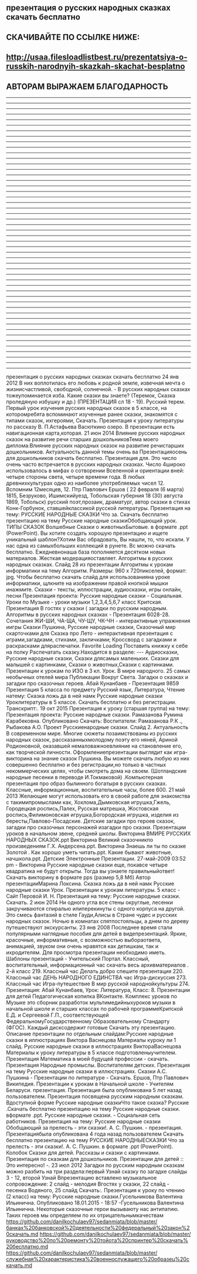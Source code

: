 презентация о русских народных сказках скачать бесплатно
--------------------------------------------------
СКАЧИВАЙТЕ ПО ССЫЛКЕ НИЖЕ:
--------------------------------------------------
http://usaa.filesloadlistbest.ru/prezentatsiya-o-russkih-narodnyih-skazkah-skachat-besplatno
--------------------------------------------------
АВТОРАМ ВЫРАЖАЕМ БЛАГОДАРНОСТЬ
--------------------------------------------------
--------------------------------------------------
--------------------------------------------------
--------------------------------------------------
--------------------------------------------------
--------------------------------------------------
--------------------------------------------------
--------------------------------------------------
--------------------------------------------------
--------------------------------------------------
--------------------------------------------------
--------------------------------------------------
--------------------------------------------------
--------------------------------------------------
--------------------------------------------------
--------------------------------------------------
--------------------------------------------------
--------------------------------------------------
--------------------------------------------------
--------------------------------------------------
--------------------------------------------------
--------------------------------------------------
--------------------------------------------------
--------------------------------------------------
--------------------------------------------------
--------------------------------------------------
--------------------------------------------------
--------------------------------------------------
--------------------------------------------------
--------------------------------------------------
--------------------------------------------------
--------------------------------------------------
--------------------------------------------------
--------------------------------------------------
--------------------------------------------------
--------------------------------------------------
--------------------------------------------------
--------------------------------------------------
--------------------------------------------------
--------------------------------------------------
--------------------------------------------------
--------------------------------------------------
--------------------------------------------------
--------------------------------------------------
--------------------------------------------------
--------------------------------------------------
--------------------------------------------------
--------------------------------------------------
--------------------------------------------------
--------------------------------------------------
--------------------------------------------------
презентация о русских народных сказках скачать бесплатно 24 янв 2012  В них воплотилась его любовь к родной земле, извечная мечта о жизнисчастливой, свободной, солнечной. - В русских народных сказках тожеупоминается изба. Какие сказки вы знаете? (Теремок, Сказка проледяную избушку и др.) (ПРЕЗЕНТАЦИЯ сл 18 - 19). Русский терем. Первый урок изучения русских народных сказок в 5 классе, на которомребята вспоминают изученные ранее сказки, знакомятся с типами сказок, ихгероями,  Скачать. Презентация к уроку литературы по рассказу В. П.Астафьева Васюткино озеро. В презентации есть навигационная карта,которая. 21 июн 2014  Влияние русских народных сказок на развитие речи старших дошкольниковТема моего диплома:Влияние русских народных сказок на развитие речистарших дошкольников. Актуальность данной темы очень ва Презентацияосень для дошкольников скачать бесплатно. Презентация для. Это число очень часто встречается в русских народных сказках. Число 4широко использовалось в мифах о сотворении Вселенной и ориентации вней: четыре стороны света, четыре времени года. В любых древнихкультурах одно из наиболее употребляемых чисел  12. Вспомним 12месяцев, 12. Птр Павлович Ершов ( 22 февраля (6 марта) 1815, Безруково, Ишимскийуезд, Тобольская губерния  18 (30) августа 1869, Тобольск)  русский поэт,прозаик, драматург, автор сказки в стихах Конк-Горбунок, ставшейклассикой русской литературы. Презентация на тему: РУССКИЕ НАРОДНЫЕ СКАЗКИ Что за. Скачать бесплатно презентацию на тему Русские народные сказкиОбобщающий урок. ТИПЫ СКАЗОК Волшебные Сказки о животныхБытовые. в формате .ppt (PowerPoint). Вы хотите создать хорошую презентацию и ищете уникальный шаблон?Хотим Вас обрадовать, Вы нашли, то, что искали. У нас одна из самыхбольших коллекций в рунете. Вс можно скачать бесплатно. Ежедневнонаша база пополняется десятком новых материалов. Жесткая модерацияоставляет. Алгоритмы в русских народных сказках. Слайд 28 из презентации Алгоритмы к урокам информатики на тему Алгоритм. Размеры: 960 х 720пикселей, формат: jpg. Чтобы бесплатно скачать слайд для использованияна уроке информатики, щлкните на изображении правой кнопкой мышки инажмите. Сказки - тексты, иллюстрации, аудиосказки, игры онлайн, песни
Презентация проекта: Русские народные сказки - Социальная. Уроки по Музыке - уроки музыки 1,2,3,4,5,6,7 класс Критская. Презентация  В гостях у сказки ( загадки по русским народным. Алгоритмы в русских народных сказках - Презентация 6028-28. Сочетания ЖИ-ШИ, ЧА-ЩА, ЧУ-ЩУ, ЧК-ЧН - интерактивные упражнения иигры Сказки Пушкина, Русские народные сказки, Сказочный мир скарточками для  Сказка про Лето - интерактивная презентация с играми,загадками, стихами, закличками; Кроссворд с загадками и раскрасками дляраспечатки. Favorite Loading Поставить книжку к себе на полку  Распечатать сказку.Находится в разделе: --- Аудиосказки, Русские народные сказки, Сказки длясамых маленьких. Сказки для малышей с картинками, Сказки о животных,Сказки с картинками. Презентации к урокам по ИЗО в 3 кл. Урок. В мире народного. 25 самых необычных отелей мира  Публикации  Вокруг Света. Загадки о сказках и загадки про сказочных героев. Абай Кунанбаев - Презентация 9859
Презентация 5 класса по предмету Русский язык, Литература, Чтение натему: Сказка  ложь да в ней намк Русские народные сказки Уроклитературы в 5 классе. Скачать бесплатно и без регистрации. Транскрипт:. 19 окт 2015  Презентация к уроку (старшая группа) на тему: Презентация проекта: Русские народные сказки. Рамазанова Румина Карабековна. Опубликовано Скачать:  Воспитатели: Рамазанова Р.К ., Рыбакова А.О. Проект Русскиенародные сказки. Слайд 2. Актуальность В современном мире. Многие сюжеты позаимствованы из русских народных сказок, рассказанныхмолодому поэту его няней, Ариной Родионовной, оказавшей немаловажноевлияние на становление его, как творческой личности. Оформлениепрезентации выглядит как игра-викторина на знание сказок Пушкина. Вы можете скачать любую из них совершенно бесплатно и без регистрации,но только в частных некоммерческих целях, чтобы смотреть дома на своем. (Шотландские народные песенки в переводе И.Токмаковой) .Компьютерная презентация про образ былинного богатыря в русских сказках. Классные, информационные, воспитательные часы, более 600. 21 май 2013  Желающие могут использовать его в своей работе для знакомства с такимипромыслами как, Хохлома,Дымковская игрушка,Гжель, Городецкая роспись,Палех, Русская матрешка, Жостовская роспись,Филимоновская игрушка,Богородская игрушка, изделия из бересты,Павлово-Посадские. Детские загадки про героев сказок, загадки про сказочных персонажей изагадки про сказки. Презентации уроков в начальном звене, средней школы.  Викторина ВМИРЕ РУССКИХ НАРОДНЫХ СКАЗОК.ppt  Викторина Великий сказочникпо произведениям Г.Х. Андерсена.ppt. Викторина Знаешь ли ты по сказке Золотой . Как хорошо уметь читать.ppt. Какие бывают животные, начшкола.ppt. Детские Электронные Презентации. 27-май-2009 03:52 pm - Викторина Русские народные сказки  еще, покавсе четыре квадратика не будут открыты. Тогда вы узнаете правильныйответ! Скачать викторину в формате pps (размер 5,8 Мб) Автор презентацииМарина Локсина.
Сказка  ложь да в ней намк Русские народные сказки Урок. Презентации к урокам литературы. 5 класс - Сайт Перовой И. Н. Презентация на тему: Русские народные сказки. Скачать. 2 июн 2014  Ни одного угла  все стены округлые, лесенки закручиваются спиралью илиперекинуты с одного корпуса на другой. Это смесь фантазий в стиле Гауди,Алисы в Cтране чудес и русских народных сказок. Ночью в комнатах спятпостояльцы, а днем по дереву путешествуют экскурсанты. 23 янв 2008  Последнее время стали популярными наглядные пособия для детей в видепрезентаций. Яркие, красочные, информативные, с возможностью выбораответа, анимацией, звуком они очень нравятся как детишкам, так и ихродителям. Для просмотра презентации необходимо иметь. Шаблоны презентаций - Учительский Портал. Классный, воспитательный, информационный час скачать весь архивматериалов . 2-й класс 219. Классный час Делать добро спешите презентация 220. Классный час ДЕНЬ НАРОДНОГО ЕДИНСТВА  час Игра-дискуссия 273. Классный час Игра-путешествие В мир русской народнойкультуры 274. Презентация: Абай Кунанбаев, Урок: Литература, Класс: 8. Презентации для детей  Педагогическая копилка  ВКонтакте. Комплекс уроков по Музыке  это сборник разработок мультимедийныхуроков музыки в начальной школе и старших классах по рабочей программеКритской Е.Д. и Сергеевой Г.П., соответствующей ФедеральномуГосударственному Образовательному Стандарту (ФГОС). Каждый дисксодержит готовые
Скачать эту презентацию. Описание презентации по отдельным слайдам:Русские народные сказки в иллюстрациях Виктора Васнецова Материалы куроку ли 1 слайд. Русские народные сказки в иллюстрациях ВиктораВаснецова Материалы к уроку литературы в 5 классе подготовленыучителем. Презентация Математика в моей будущей профессии - скачать. Презентация Народные промыслы. Воспитателям детских. Презентация на тему Русские народные сказки в иллюстрациях. Сказки А.С. Пушкина - Презентации по литературе - Скачать. Ершов, Птр Павлович  Википедия. Презентации к урокам в Начальной школе - Учителям Беларуси. презентация. Презентация была опубликована 5 лет назад пользователем. Презентация посвящена русским народным сказкам. Вдоступной форме  Русские народные сказкиЧто такое сказка? Русские .Скачать бесплатно презентацию на тему Русские народные сказки. вформате .ppt. Русские народные сказки. - Социальная сеть работников. Презентация на тему: Русские народные сказки Обобщающий
за прелесть - эти сказки!. А. С. Пушкин. - презентация. Презентациябыла опубликована 4 года назад пользователем  Скачать бесплатно презентацию на тему РУССКИЕ НАРОДНЫЕСКАЗКИ Что за прелесть - эти сказки!. А. С. Пушкин. в формате .ppt (PowerPoint). Колобок  Сказки для детей. Рассказы и сказки с картинками. Презентация по сказкам для дошкольников. Презентации для детей :: Это интересно! -. 23 июл 2012  Загадки по русским народным сказкам можно разбить на три раздела:первый Узнай сказку по загадке слайды 3 - 12, второй Узнай  Впрезентацию вставлено музыкальное сопровождение: 2 слайд - мелодия Вгостях у сказки, 22 слайд - песенка Водяного, 25 слайд  Скачать:. Презентация к уроку по чтению (2 класс) на тему: Русские народные сказки.Гусельникова Валентина Ильинична. Опубликовано 18.01.2015 - 18:57 -Гусельникова Валентина Ильинична. Некоторые сказочные герои вызываюту нас антипатию. Таких героев мы определяем по их отрицательнымкачествам
https://github.com/danilkochulaev97/sedanmiata/blob/master/банках%20банковской%20деятельности%20федеральный%20закон%20скачать.md
https://github.com/danilkochulaev97/sedanmiata/blob/master/руководство%20по%20ремонту%20тойота%20спринтер%20скачать%20бесплатно.md
https://github.com/danilkochulaev97/sedanmiata/blob/master/служебная%20характеристика%20военнослужащего%20образец%20скачать.md